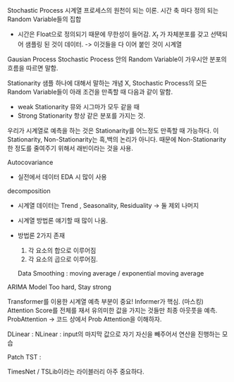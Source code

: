 Stochastic Process
시계열 프로세스의 원천이 되는 이론.
시간 축 마다 정의 되는 Random Variable들의 집합
- 시간은 Float으로 정의되기 때문에 무한성이 들어감.
$X_t$ 가 자체분포를 갖고 선택되어 샘플링 된 것이 데이터. -> 이것들을 다 이어 붙인 것이 시계열

Gausian Process 
 Stochastic Process 안의 Random Variable이 가우시안 분포의 흐름을 따르면 말함.

Stationarity
 샘플 하나에 대해서 말하는 개념 X,
 Stochastic Process의 모든 Random Variable들이 아래 조건을 만족할 때 다음과 같이 말함.
- weak Stationarity
뮤와 시그마가 모두 같을 때
- Strong Stationarity
항상 같은 분포를 가지는 것.

우리가 시계열로 예측을 하는 것은 Stationarity를 어느정도 만족할 때 가능하다.
이 Stationarity, Non-Stationarity는 흑,백의 논리가 아니다.
때문에 Non-Stationarity한 정도를 줄여주기 위해서 래빈이라는 것을 사용.

Autocovariance
 - 실전에서 데이터 EDA 시 많이 사용

decomposition
 - 시계열 데이터는 Trend , Seasonality, Residuality -> 둘 제외 나머지
 - 시계열 방법론 얘기할 때 많이 나옴.
 - 방법론 2가지 존재
    1. 각 요소의 합으로 이루어짐
    2. 각 요소의 곱으로 이루어짐.

    Data Smoothing : moving average / exponential moving average


ARIMA Model
Too hard, Stay strong

Transformer를 이용한 시계열 예측 부분이 중요!
Informer가 핵심. (마스킹) Attention Score를 전체를 재서 유의미한 값을 가지는 것들만 최종 아웃풋을 예측. ProbAttention -> 코드 상에서 Prob Attention을 이해하자.

DLinear : 
NLinear : input의 마지막 값으로 자기 자신을 빼주어서 연산을 진행하는 모습

Patch TST :  

TimesNet / TSLib이라는 라이블러리 아주 중요하다.
